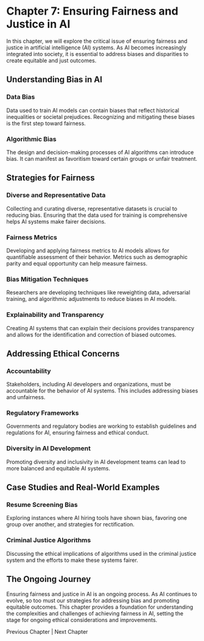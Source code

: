 Chapter 7: Ensuring Fairness and Justice in AI
==============================================

In this chapter, we will explore the critical issue of ensuring fairness and justice in artificial intelligence (AI) systems. As AI becomes increasingly integrated into society, it is essential to address biases and disparities to create equitable and just outcomes.

Understanding Bias in AI
------------------------

### Data Bias

Data used to train AI models can contain biases that reflect historical inequalities or societal prejudices. Recognizing and mitigating these biases is the first step toward fairness.

### Algorithmic Bias

The design and decision-making processes of AI algorithms can introduce bias. It can manifest as favoritism toward certain groups or unfair treatment.

Strategies for Fairness
-----------------------

### Diverse and Representative Data

Collecting and curating diverse, representative datasets is crucial to reducing bias. Ensuring that the data used for training is comprehensive helps AI systems make fairer decisions.

### Fairness Metrics

Developing and applying fairness metrics to AI models allows for quantifiable assessment of their behavior. Metrics such as demographic parity and equal opportunity can help measure fairness.

### Bias Mitigation Techniques

Researchers are developing techniques like reweighting data, adversarial training, and algorithmic adjustments to reduce biases in AI models.

### Explainability and Transparency

Creating AI systems that can explain their decisions provides transparency and allows for the identification and correction of biased outcomes.

Addressing Ethical Concerns
---------------------------

### Accountability

Stakeholders, including AI developers and organizations, must be accountable for the behavior of AI systems. This includes addressing biases and unfairness.

### Regulatory Frameworks

Governments and regulatory bodies are working to establish guidelines and regulations for AI, ensuring fairness and ethical conduct.

### Diversity in AI Development

Promoting diversity and inclusivity in AI development teams can lead to more balanced and equitable AI systems.

Case Studies and Real-World Examples
------------------------------------

### Resume Screening Bias

Exploring instances where AI hiring tools have shown bias, favoring one group over another, and strategies for rectification.

### Criminal Justice Algorithms

Discussing the ethical implications of algorithms used in the criminal justice system and the efforts to make these systems fairer.

The Ongoing Journey
-------------------

Ensuring fairness and justice in AI is an ongoing process. As AI continues to evolve, so too must our strategies for addressing bias and promoting equitable outcomes. This chapter provides a foundation for understanding the complexities and challenges of achieving fairness in AI, setting the stage for ongoing ethical considerations and improvements.

Previous Chapter \| Next Chapter
